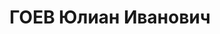 ---
title: ГОЕВ Юлиан Иванович
description: '27.04.1894, г. Снятый, Польша — ?

  Украинец. Из мещан.Майор (13.03.1936). В РККА с 1920. Беспартийный. Окончил народное
  и реальное училища в г. Снятый (1900-1912), два курса механического факультета Политехнического
  института в г. Брюин, Чехословакия (1912-1914), школу офицеров запаса при 11-м корпусе
  австро-венгерской армии (1915), заочное отделение Вечерней военной академии РККА
  при Центральном доме Красной армии им. М. В. Фрунзе (май 1930 — апрель 1935). Владел
  польским, немецким, английским, французским языками.

  Вступил на службу в австро-венгерскую армию юнкером в августе 1914. Участник 1-й
  мировой войны (1914-1915). Командир взвода Украинского легиона сечевых стрельцов,
  корпус генерала Гофмана. Лейтенант. Находился в плену в России. Служил в Галицийской
  армии (1918-1920), командир роты 1-го полка бригады Украинских сечевых стрельцов.
  Поручик. Перешел в РККА в составе Галицийской армии.

  Участник Гражданской войны (1919-1920). Командир батальона 44-й стрелковой дивизии
  (март — май 1920), помощник начальника штаба по разведывательной части, заведующий
  разведкой 132-й бригады той же дивизии (май 1920 — июль 1921), помощник начальника
  РО штаба той же дивизии (июль — август 1921), адъютант командира 132-й бригады,
  там же адъютант по разведывательной части (август 1921 — июль 1922), помощник начальника
  штаба 132-го стрелкового полка (июль 1922 — апрель 1924).

  В штабе Украинского ВО: заведующий сектором разведывательной части, помощник начальника
  РО (апрель 1924 — февраль 1925), сотрудник для поручений 1-го разряда РВС, помощник
  начальника строевого и по укомплектованию отдела Управления (февраль 1925 — июль
  1927), помощник начальника РО (июль 1927 — декабрь 1932).

  Военный руководитель Харьковского автотракторного техникума (с декабря 1932).

  Репрессирован осенью 1937.'
---